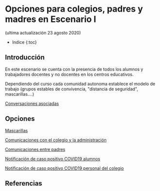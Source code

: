 # Opciones para colegios, padres y madres en Escenario I
(ultima actualización 23 agosto 2020)

* Indice
{:toc}

## Introducción

En este escenario se cuenta con la presencia de todos los alumnos y trabajadores docentes y no docentes en los centros educativos.

Dependiendo del curso cada comunidad autonoma establece el modelo de trabajo (grupos estables de convivencia, "distancia de seguridad", mascarillas....)

[Conversaciones asociadas](https://github.com/f-alonso-vendrell/COVID_curso2021/issues?q=is%3Aissue+is%3Aopen+label%3A%22escenario+I%22)


## Opciones

[Mascarillas](opciones/mascarillas)

[Comunicaciones con el colegio y la administración](opciones/comunicacion)

[Comunicaciones entre padres](opciones/comunicacion)

[Notificación de caso positivo COVID19 alumnos](opciones/notificaciones)

[Notificación de caso positivo COVID19 personal del colegio](opciones/notificaciones)

## Referencias
